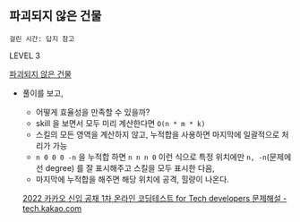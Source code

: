 ## 파괴되지 않은 건물

`걸린 시간: 답지 참고`

LEVEL 3

[파괴되지 않은 건물](https://school.programmers.co.kr/learn/courses/30/lessons/92344/solution_groups?language=python3)

- 풀이를 보고,
    - 어떻게 효율성을 만족할 수 있을까?
    - skill 을 보면서 모두 미리 계산한다면 `O(n * m * k)`
    - 스킬의 모든 영역을 계산하지 않고, 누적합을 사용하면 마지막에 일괄적으로 처리가 가능
    - `n 0 0 0 -n`  을 누적합 하면 `n n n 0` 이런 식으로 특정 위치에만 `n, -n`(문제에선 degree) 를 잘 표시해주고 스킬을 모두 표시한 다음,
    - 마지막에 누적합을 해주면 해당 위치에 공격, 힐량이 나온다.
    
    [2022 카카오 신입 공채 1차 온라인 코딩테스트 for Tech developers 문제해설 - tech.kakao.com](https://tech.kakao.com/posts/488)
